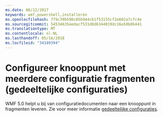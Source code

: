 ```yaml
---
ms.date: 06/12/2017
keywords: wmf,powershell,installeren
ms.openlocfilehash: 779c39b590c05b944c61f53155cf2e602a7cfc4e
ms.sourcegitcommit: 54534635eedacf531d8d6344019dc16a50b8b441
ms.translationtype: MT
ms.contentlocale: nl-NL
ms.lasthandoff: 05/16/2018
ms.locfileid: "34189394"
---
```

# <a name="configure-node-with-multiple-configuration-fragments-partial-configurations"></a>Configureer knooppunt met meerdere configuratie fragmenten (gedeeltelijke configuraties)

WMF 5.0 helpt u bij van configuratiedocumenten naar een knooppunt in fragmenten leveren. Zie voor meer informatie [gedeeltelijke configuraties](https://msdn.microsoft.com/powershell/dsc/partialconfigs).
